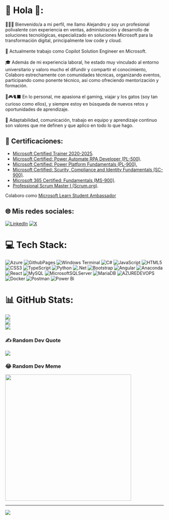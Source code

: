 # 💫 Hola 👋:
👋🧑‍💻 Bienvenido/a a mi perfil, me llamo Alejandro y soy un profesional polivalente con experiencia en ventas, administración y desarrollo de soluciones tecnológicas, especializado en soluciones Microsoft para la transformación digital, principalmente low code y cloud.<br><br>💼 Actualmente trabajo como Copilot Solution Engineer en Microsoft.<br><br>🎓 Además de mi experiencia laboral, he estado muy vinculado al entorno universitario y valoro mucho el difundir y compartir el conocimiento, Colaboro estrechamente con comunidades técnicas, organizando eventos, participando como ponente técnico, así como ofreciendo mentorización y formación.<br><br>🛫🎮🐈‍⬛ En lo personal, me apasiona el gaming, viajar y los gatos (soy tan curioso como ellos), y siempre estoy en búsqueda de nuevos retos y oportunidades de aprendizaje. <br><br>💫 Adaptabilidad, comunicación, trabajo en equipo y aprendizaje continuo son valores que me definen y que aplico en todo lo que hago.

## 🏅 Certificaciones:

- [Microsoft Certified Trainer 2020-2025](https://www.credly.com/badges/619d08fe-f43f-4658-9218-3b9e60254c1f/public_url).
- [Microsoft Certified: Power Automate RPA Developer (PL-500)](https://www.credly.com/badges/7a3bc1b2-01c6-4706-b121-752162899a74?source=linked_in_profile).
- [Microsoft Certified: Power Platform Fundamentals (PL-900).](https://www.youracclaim.com/badges/794f4ec5-4b7d-4e90-8e9b-045d1d909f98/linked_in_profile)
- [Microsoft Certified: Scurity, Compliance and Identity Fundamentals (SC-900)](https://www.credly.com/badges/a6d1fcf4-bda1-46f7-94ea-0d8413097aa2?source=linked_in_profile).
- [Microsoft 365 Certified: Fundamentals (MS-900)](https://www.credly.com/badges/0106b689-0ccc-4431-8ac0-65c1b6a7a497?source=linked_in_profile).
- [Professional Scrum Master I (Scrum.org)](https://www.credly.com/badges/a1e3370d-78e9-423a-a9f6-fab2acae18bb/public_url).

Colaboro como [Microsoft Learn Student Ambassador](https://studentambassadors.microsoft.com/certificate/956e07fe-7a5f-45c2-a7ef-1f2dddc56897)

## 🌐 Mis redes sociales:
[![LinkedIn](https://img.shields.io/badge/LinkedIn-%230077B5.svg?logo=linkedin&logoColor=white)](https://linkedin.com/in/alexcabreram) [![X](https://img.shields.io/badge/X-black.svg?logo=X&logoColor=white)](https://x.com/alexctu) 

# 💻 Tech Stack:
![Azure](https://img.shields.io/badge/azure-%230072C6.svg?style=for-the-badge&logo=microsoftazure&logoColor=white) ![GithubPages](https://img.shields.io/badge/github%20pages-121013?style=for-the-badge&logo=github&logoColor=white) ![Windows Terminal](https://img.shields.io/badge/Windows%20Terminal-%234D4D4D.svg?style=for-the-badge&logo=windows-terminal&logoColor=white) ![C#](https://img.shields.io/badge/c%23-%23239120.svg?style=for-the-badge&logo=csharp&logoColor=white) ![JavaScript](https://img.shields.io/badge/javascript-%23323330.svg?style=for-the-badge&logo=javascript&logoColor=%23F7DF1E) ![HTML5](https://img.shields.io/badge/html5-%23E34F26.svg?style=for-the-badge&logo=html5&logoColor=white) ![CSS3](https://img.shields.io/badge/css3-%231572B6.svg?style=for-the-badge&logo=css3&logoColor=white) ![TypeScript](https://img.shields.io/badge/typescript-%23007ACC.svg?style=for-the-badge&logo=typescript&logoColor=white) ![Python](https://img.shields.io/badge/python-3670A0?style=for-the-badge&logo=python&logoColor=ffdd54) ![.Net](https://img.shields.io/badge/.NET-5C2D91?style=for-the-badge&logo=.net&logoColor=white) ![Bootstrap](https://img.shields.io/badge/bootstrap-%238511FA.svg?style=for-the-badge&logo=bootstrap&logoColor=white) ![Angular](https://img.shields.io/badge/angular-%23DD0031.svg?style=for-the-badge&logo=angular&logoColor=white) ![Anaconda](https://img.shields.io/badge/Anaconda-%2344A833.svg?style=for-the-badge&logo=anaconda&logoColor=white) ![React](https://img.shields.io/badge/react-%2320232a.svg?style=for-the-badge&logo=react&logoColor=%2361DAFB) ![MySQL](https://img.shields.io/badge/mysql-%2300000f.svg?style=for-the-badge&logo=mysql&logoColor=white) ![MicrosoftSQLServer](https://img.shields.io/badge/Microsoft%20SQL%20Server-CC2927?style=for-the-badge&logo=microsoft%20sql%20server&logoColor=white) ![MariaDB](https://img.shields.io/badge/MariaDB-003545?style=for-the-badge&logo=mariadb&logoColor=white) ![AZUREDEVOPS](https://img.shields.io/badge/azuredevops-0078D7.svg?style=for-the-badge&logo=azuredevops&logoColor=white&color=%230078D7) ![Docker](https://img.shields.io/badge/docker-%230db7ed.svg?style=for-the-badge&logo=docker&logoColor=white) ![Postman](https://img.shields.io/badge/Postman-FF6C37?style=for-the-badge&logo=postman&logoColor=white) ![Power Bi](https://img.shields.io/badge/power_bi-F2C811?style=for-the-badge&logo=powerbi&logoColor=black)
# 📊 GitHub Stats:
![](https://github-readme-stats.vercel.app/api?username=yandrakfire&theme=dark&hide_border=false&include_all_commits=true&count_private=false)<br/>
![](https://github-readme-streak-stats.herokuapp.com/?user=yandrakfire&theme=dark&hide_border=false)<br/>
![](https://github-readme-stats.vercel.app/api/top-langs/?username=yandrakfire&theme=dark&hide_border=false&include_all_commits=true&count_private=false&layout=compact)

### ✍️ Random Dev Quote
![](https://quotes-github-readme.vercel.app/api?type=horizontal&theme=radical)

### 😂 Random Dev Meme
<img src='https://randommeme-five.vercel.app/' style="height: 400px;"/>

---
[![](https://visitcount.itsvg.in/api?id=yandrakfire&icon=5&color=4)](https://visitcount.itsvg.in)

<!-- Proudly created with GPRM ( https://gprm.itsvg.in ) -->
